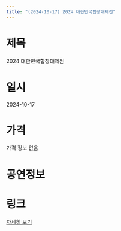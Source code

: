 ```yaml
---
title: "(2024-10-17) 2024 대한민국합창대제전"
---
```


# 제목
2024 대한민국합창대제전

# 일시
2024-10-17

# 가격
가격 정보 없음

# 공연정보
  
  


# 링크
[자세히 보기](https://www.sac.or.kr/site/main/show/show_view?SN=66320 "https://www.sac.or.kr/site/main/show/show_view?SN=66320")
